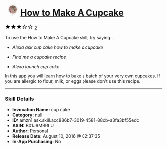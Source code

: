 # &nbsp;<img src="skill_icon" alt="How to Make A Cupcake icon" width="36"> [How to Make A Cupcake](http://alexa.amazon.com/#skills/amzn1.ask.skill.acc886b7-3019-4581-88cb-a3fa3bf55edc)
![3 stars](../../images/ic_star_black_18dp_1x.png)![3 stars](../../images/ic_star_black_18dp_1x.png)![3 stars](../../images/ic_star_black_18dp_1x.png)![3 stars](../../images/ic_star_border_black_18dp_1x.png)![3 stars](../../images/ic_star_border_black_18dp_1x.png) 2

To use the How to Make A Cupcake skill, try saying...

* *Alexa ask cup cake how to make a cupcake*

* *Find me a cupcake recipe*

* *Alexa launch cup cake*

In this app you will learn how to bake a batch of your very own cupcakes. If you are allergic to flour, milk, or eggs please don't use this recipe.

***

### Skill Details

* **Invocation Name:** cup cake
* **Category:** null
* **ID:** amzn1.ask.skill.acc886b7-3019-4581-88cb-a3fa3bf55edc
* **ASIN:** B01J9MBRLU
* **Author:** Personal
* **Release Date:** August 10, 2016 @ 02:37:35
* **In-App Purchasing:** No
